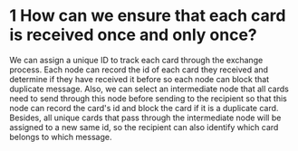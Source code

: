 # 1 How can we ensure that each card is received once and only once?

We can assign a unique ID to track each card through the exchange process. Each node can record the id of each card they received and determine if they have received it before so each node can block that duplicate message. Also, we can select an intermediate node that all cards need to send through this node before sending to the recipient so that this node can record the card's id and block the card if it is a duplicate card. Besides, all unique cards that pass through the intermediate node will be assigned to a new same id, so the recipient can also identify which card belongs to which message.
